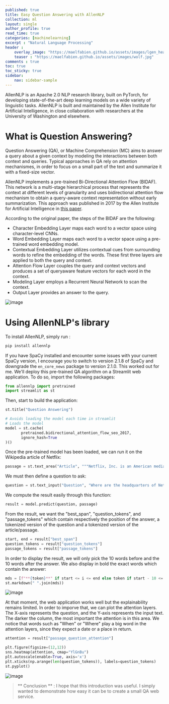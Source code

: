 ```yaml
---
published: true
title: Easy Question Answering with AllenNLP
collection: ml
layout: single
author_profile: true
read_time: true
categories: [machinelearning]
excerpt : "Natural Language Processing"
header :
    overlay_image: "https://maelfabien.github.io/assets/images/lgen_head.png"
    teaser : "https://maelfabien.github.io/assets/images/wolf.jpg"
comments : true
toc: true
toc_sticky: true
sidebar:
    nav: sidebar-sample
---
```


AllenNLP is an Apache 2.0 NLP research library, built on PyTorch, for developing state-of-the-art deep learning models on a wide variety of linguistic tasks. AllenNLP is built and maintained by the Allen Institute for Artificial Intelligence, in close collaboration with researchers at the University of Washington and elsewhere.

<script type="text/javascript" async
src="https://cdn.mathjax.org/mathjax/latest/MathJax.js?config=TeX-MML-AM_CHTML">
</script>

# What is Question Answering?

Question Answering (QA), or Machine Comprehension (MC) aims to answer a query about a given context by modeling the interactions between both context and queries. Typical approaches in QA rely on attention mechanismes, in order to focus on a small part of the text and summarize it with a fixed-size vector.

AllenNLP implements a pre-trained Bi-Directional Attention Flow (BIDAF). This network is a multi-stage hierarchical process that represents the context at different levels of granularity and uses bidirectional attention flow mechanism to obtain a query-aware context representation without early summarization. This approach was published in 2017 by the Allen Institute for Artificial Intelligence in [this paper](https://arxiv.org/pdf/1611.01603.pdf).

According to the original paper, the steps of the BIDAF are the following:
- Character Embedding Layer maps each word to a vector space using character-level CNNs.
- Word Embedding Layer maps each word to a vector space using a pre-trained word embedding model.
- Contextual Embedding Layer utilizes contextual cues from surrounding words to refine
the embedding of the words. These first three layers are applied to both the query and context.
- Attention Flow Layer couples the query and context vectors and produces a set of queryaware feature vectors for each word in the context.
- Modeling Layer employs a Recurrent Neural Network to scan the context.
- Output Layer provides an answer to the query.

![image](https://maelfabien.github.io/assets/images/bidaf.png)

# Using AllenNLP's library

To install AllenNLP, simply run : 

 ```bash
 pip install allennlp
 ```

If you have SpaCy installed and encounter some issues with your current SpaCy version, I encourage you to switch to version 2.1.8 of SpaCy and downgrade the `en_core_news` package to version 2.1.0. This worked out for me. We'll deploy this pre-trained QA algorithm on a Streamlit web application. To do so, import the following packages:

```python
from allennlp import pretrained
import streamlit as st
```

Then, start to build the application:

```python
st.title("Question Answering")

# Avoids loading the model each time in streamlit
# Loads the model
model = st.cache(
       pretrained.bidirectional_attention_flow_seo_2017,
       ignore_hash=True
)()
```

Once the pre-trained model has been loaded, we can run it on the Wikipedia article of Netflix:

```python
passage = st.text_area("Article", """Netflix, Inc. is an American media-services provider and production company headquartered in Los Gatos, California, founded in 1997 by Reed Hastings and Marc Randolph in Scotts Valley, California. The company's primary business is its subscription-based streaming service which offers online streaming of a library of films and television programs, including those produced in-house. As of April 2019, Netflix had over 148 million paid subscriptions worldwide, including 60 million in the United States, and over 154 million subscriptions total including free trials. It is available worldwide except in mainland China (due to local restrictions), Syria, North Korea, and Crimea (due to US sanctions). The company also has offices in the Netherlands, Brazil, India, Japan, and South Korea. Netflix is a member of the Motion Picture Association (MPA). Netflix's initial business model included DVD sales and rental by mail, but Hastings abandoned the sales about a year after the company's founding to focus on the initial DVD rental business. Netflix expanded its business in 2010 with the introduction of streaming media while retaining the DVD and Blu-ray rental business. The company expanded internationally in 2010 with streaming available in Canada, followed by Latin America and the Caribbean. Netflix entered the content-production industry in 2012, debuting its first series Lilyhammer. Since 2012, Netflix has taken more of an active role as producer and distributor for both film and television series, and to that end, it offers a variety of "Netflix Original" content through its online library. By January 2016, Netflix services operated in more than 190 countries. Netflix released an estimated 126 original series and films in 2016, more than any other network or cable channel. Their efforts to produce new content, secure the rights for additional content, and diversify through 190 countries have resulted in the company racking up billions in debt: $21.9 billion as of September 2017, up from $16.8 billion from the previous year. $6.5 billion of this is long-term debt, while the remaining is in long-term obligations. In October 2018, Netflix announced it would raise another $2 billion in debt to help fund new content.""")
```

We must then define a question to ask:

```python
question = st.text_input("Question", "Where are the headquarters of Netflix?")
```

We compute the result easily through this function:

```python
result = model.predict(question, passage)
```

From the result, we want the "best_span", "question_tokens", and "passage_tokens" which contain respectively the position of the answer, a tokenized version of the question and a tokenized version of the article/passage.

```python
start, end = result["best_span"]
question_tokens = result["question_tokens"]
passage_tokens = result["passage_tokens"]
```

In order to display the result, we will only pick the 10 words before and the 10 words after the answer. We also display in bold the exact words which contain the answer:

```python
mds = [f"**{token}**" if start <= i <= end else token if start - 10 <= i <= end + 10 else "" for i, token in enumerate(passage_tokens)]
st.markdown(" ".join(mds))
```

![image](https://maelfabien.github.io/assets/images/app_qa.png)

At that moment, the web application works well but the explainability remains limited. In order to imporve that, we can plot the attention layers. The X-axis represents the question, and the Y-axis represents the input text. The darker the column, the most important the attention is in this area. We notice that words such as "When" or "Where" play a big word in the attention layers, since they expect a date or a place in return.

```python
attention = result["passage_question_attention"]

plt.figure(figsize=(12,12))
sns.heatmap(attention, cmap="YlGnBu")
plt.autoscale(enable=True, axis='x')
plt.xticks(np.arange(len(question_tokens)), labels=question_tokens)
st.pyplot()
```

![image](https://maelfabien.github.io/assets/images/app_attention.png)

> ** Conclusion ** : I hope that this introduction was useful. I simply wanted to demonstrate how easy it can be to create a small QA web service.